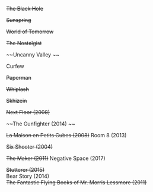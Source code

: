 ~~The Black Hole~~  
  
~~Sunspring~~  
  
~~World of Tomorrow~~  
  
~~The Nostalgist~~  
  
~~Uncanny Valley ~~

Curfew  

~~Paperman~~  
  
~~Whiplash~~  
  
~~Skhizein~~  
  
~~Next Floor (2008)~~
  
~~The Gunfighter (2014) ~~
  
~~La Maison en Petits Cubes (2008)~~
Room 8 (2013)  
  
~~Six Shooter (2004)~~  
  
~~The Maker (2011)~~
Negative Space (2017)  
  
~~Stutterer (2015)~~  
Bear Story (2014)  
~~The Fantastic Flying Books of Mr. Morris Lessmore (2011)~~